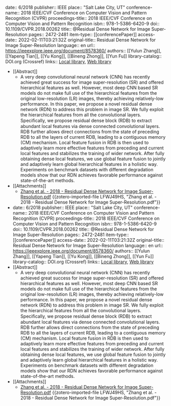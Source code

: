 date:: 6/2018
publisher:: IEEE
place:: "Salt Lake City, UT"
conference-name:: 2018 IEEE/CVF Conference on Computer Vision and Pattern Recognition (CVPR)
proceedings-title:: 2018 IEEE/CVF Conference on Computer Vision and Pattern Recognition
isbn:: 978-1-5386-6420-9
doi:: 10.1109/CVPR.2018.00262
title:: @Residual Dense Network for Image Super-Resolution
pages:: 2472-2481
item-type:: [[conferencePaper]]
access-date:: 2022-02-11T03:21:32Z
original-title:: Residual Dense Network for Image Super-Resolution
language:: en
url:: https://ieeexplore.ieee.org/document/8578360/
authors:: [[Yulun Zhang]], [[Yapeng Tian]], [[Yu Kong]], [[Bineng Zhong]], [[Yun Fu]]
library-catalog:: DOI.org (Crossref)
links:: [Local library](zotero://select/library/items/KTJA6VIX), [Web library](https://www.zotero.org/users/9063164/items/KTJA6VIX)
- [[Abstract]]
	- A very deep convolutional neural network (CNN) has recently achieved great success for image super-resolution (SR) and offered hierarchical features as well. However, most deep CNN based SR models do not make full use of the hierarchical features from the original low-resolution (LR) images, thereby achieving relatively-low performance. In this paper, we propose a novel residual dense network (RDN) to address this problem in image SR. We fully exploit the hierarchical features from all the convolutional layers. Speciﬁcally, we propose residual dense block (RDB) to extract abundant local features via dense connected convolutional layers. RDB further allows direct connections from the state of preceding RDB to all the layers of current RDB, leading to a contiguous memory (CM) mechanism. Local feature fusion in RDB is then used to adaptively learn more effective features from preceding and current local features and stabilizes the training of wider network. After fully obtaining dense local features, we use global feature fusion to jointly and adaptively learn global hierarchical features in a holistic way. Experiments on benchmark datasets with different degradation models show that our RDN achieves favorable performance against state-of-the-art methods.
- [[Attachments]]
	- [Zhang et al. - 2018 - Residual Dense Network for Image Super-Resolution.pdf](https://openaccess.thecvf.com/content_cvpr_2018/papers/Zhang_Residual_Dense_Network_CVPR_2018_paper.pdf) {{zotero-imported-file LFWJ49HS, "Zhang et al. - 2018 - Residual Dense Network for Image Super-Resolution.pdf"}}
- date:: 6/2018
  publisher:: IEEE
  place:: "Salt Lake City, UT"
  conference-name:: 2018 IEEE/CVF Conference on Computer Vision and Pattern Recognition (CVPR)
  proceedings-title:: 2018 IEEE/CVF Conference on Computer Vision and Pattern Recognition
  isbn:: 978-1-5386-6420-9
  doi:: 10.1109/CVPR.2018.00262
  title:: @Residual Dense Network for Image Super-Resolution
  pages:: 2472-2481
  item-type:: [[conferencePaper]]
  access-date:: 2022-02-11T03:21:32Z
  original-title:: Residual Dense Network for Image Super-Resolution
  language:: en
  url:: https://ieeexplore.ieee.org/document/8578360/
  authors:: [[Yulun Zhang]], [[Yapeng Tian]], [[Yu Kong]], [[Bineng Zhong]], [[Yun Fu]]
  library-catalog:: DOI.org (Crossref)
  links:: [Local library](zotero://select/library/items/KTJA6VIX), [Web library](https://www.zotero.org/users/9063164/items/KTJA6VIX)
- [[Abstract]]
	- A very deep convolutional neural network (CNN) has recently achieved great success for image super-resolution (SR) and offered hierarchical features as well. However, most deep CNN based SR models do not make full use of the hierarchical features from the original low-resolution (LR) images, thereby achieving relatively-low performance. In this paper, we propose a novel residual dense network (RDN) to address this problem in image SR. We fully exploit the hierarchical features from all the convolutional layers. Speciﬁcally, we propose residual dense block (RDB) to extract abundant local features via dense connected convolutional layers. RDB further allows direct connections from the state of preceding RDB to all the layers of current RDB, leading to a contiguous memory (CM) mechanism. Local feature fusion in RDB is then used to adaptively learn more effective features from preceding and current local features and stabilizes the training of wider network. After fully obtaining dense local features, we use global feature fusion to jointly and adaptively learn global hierarchical features in a holistic way. Experiments on benchmark datasets with different degradation models show that our RDN achieves favorable performance against state-of-the-art methods.
- [[Attachments]]
	- [Zhang et al. - 2018 - Residual Dense Network for Image Super-Resolution.pdf](https://openaccess.thecvf.com/content_cvpr_2018/papers/Zhang_Residual_Dense_Network_CVPR_2018_paper.pdf) {{zotero-imported-file LFWJ49HS, "Zhang et al. - 2018 - Residual Dense Network for Image Super-Resolution.pdf"}}